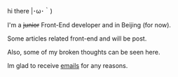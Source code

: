 hi there |･ω･｀)

I'm a ~~junior~~ Front-End developer and in Beijing (for now).

Some articles related front-end and will be post.

Also, some of my broken thoughts can be seen here.

Im glad to receive <a href='mailto:bbbiaozzza@gmail.com'>emails</a> for any reasons.
